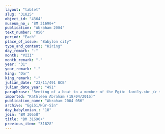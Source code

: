 ```yaml
---
layout: "tablet"
slug: "31825"
object_id: "4364"
museum_no_: "BM 31690+"
publication: "Abraham 2004"
text_number: "056"
period: "Each"
place_of_issue: "Babylon city"
type_and_content: "Hiring"
day_remark: "-"
month: "VIII"
month_remark: "-"
year: "31"
year_remark: "-"
king: "Dar"
king_remark: "-"
julian_date: "23/11/491 BCE"
julian_date_year: "491"
paraphrase: "Renting of a boat to a member of the Egibi family.<br /> <strong>A</strong> rents (<em>ana idi nadānu</em>) a boat to <strong>B</strong> for 0.1.0.4 kor of dates a day, starting the following day. The boat belongs to <strong>C</strong> but is at <strong>A</strong>&rsquo;s disposal (<em>ina pāni</em>) for boat-service duty (<em>malahūtu</em>). <strong>B</strong> does not have to pay (<em>man&ucirc;</em>)<em> </em>for each day that the boat remains at the mooring place (<em>makall&ucirc;</em>). <strong>A</strong> assumes warranty for loading (<em>el&ucirc; </em>&Scaron;) 350 kor of dates on the boat. He will <em>release</em>? (<em>zak&ucirc;</em> D) the measure of Bīt<sup>?</sup>-x-x-x (uncl.). Names of 4 witnesses and the scribe.<br /> <br /> <strong>A</strong>=Aplaya/Iddinaya;&nbsp;<strong>B</strong>=Nidintu/&Scaron;i&scaron;ki//Egibi (=Nidintu/Marduk-nāṣir-apli//Egibi);&nbsp;<strong>C</strong>=Nab&ucirc;-ēṭir-nap&scaron;āti/Haddaya"
imported: "Kathleen Abraham (18/04/2016)"
publication_name: "Abraham 2004 056"
archive: "Egibi/Nūr-Sîn"
day_babylonian_: "18"
join: "BM 30658"
title: "BM 31690+"
previous_item: "31828"
---
```

